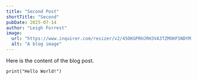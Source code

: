 ```yaml
---
title: "Second Post"
shortTitle: "Second"
pubDate: 2025-07-14
author: "Leigh Forrest"
image:
  url: "https://www.inquirer.com/resizer/v2/45OKGPRHJRH3VA3TZMOHFSNDYM.jpg?auth=ffec51044d3464de10c22e99662d3031f3f79fe644b79056bc3f157ca8162f81&width=760&height=507&smart=true"
  alt: "A blog image"
---
```

Here is the content of the blog post.

    print("Hello World!")